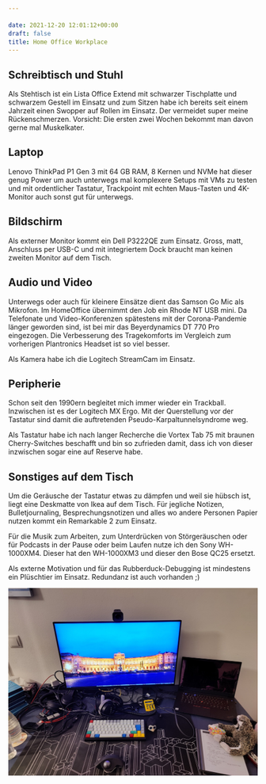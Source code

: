 ```yaml
---

date: 2021-12-20 12:01:12+00:00
draft: false
title: Home Office Workplace
---
```


## Schreibtisch und Stuhl

Als Stehtisch ist ein Lista Office Extend mit schwarzer Tischplatte und
schwarzem Gestell im Einsatz und zum Sitzen habe ich bereits seit einem
Jahrzeit einen Swopper auf Rollen im Einsatz. Der vermeidet super meine
Rückenschmerzen. Vorsicht: Die ersten zwei Wochen bekommt man davon gerne mal
Muskelkater.

## Laptop

Lenovo ThinkPad P1 Gen 3 mit 64 GB RAM, 8 Kernen und NVMe hat dieser genug
Power um auch unterwegs mal komplexere Setups mit VMs zu testen und mit
ordentlicher Tastatur, Trackpoint mit echten Maus-Tasten und 4K-Monitor auch
sonst gut für unterwegs.

## Bildschirm

Als externer Monitor kommt ein Dell P3222QE zum Einsatz. Gross, matt, Anschluss
per USB-C und mit integriertem Dock braucht man keinen zweiten Monitor auf dem
Tisch.

## Audio und Video

Unterwegs oder auch für kleinere Einsätze dient das Samson Go Mic als Mikrofon.
Im HomeOffice übernimmt den Job ein Rhode NT USB mini. Da Telefonate und
Video-Konferenzen spätestens mit der Corona-Pandemie länger geworden sind, ist
bei mir das Beyerdynamics DT 770 Pro eingezogen. Die Verbesserung des
Tragekomforts im Vergleich zum vorherigen Plantronics Headset ist so viel
besser.

Als Kamera habe ich die Logitech StreamCam im Einsatz.

## Peripherie

Schon seit den 1990ern begleitet mich immer wieder ein Trackball. Inzwischen ist
es der Logitech MX Ergo. Mit der Querstellung vor der Tastatur sind damit die
auftretenden Pseudo-Karpaltunnelsyndrome weg.

Als Tastatur habe ich nach langer Recherche die Vortex Tab 75 mit braunen
Cherry-Switches beschafft und bin so zufrieden damit, dass ich von dieser
inzwischen sogar eine auf Reserve habe.

## Sonstiges auf dem Tisch

Um die Geräusche der Tastatur etwas zu dämpfen und weil sie hübsch ist, liegt
eine Deskmatte von Ikea auf dem Tisch. Für jegliche Notizen, Bulletjournaling,
Besprechungsnotizen und alles wo andere Personen Papier nutzen kommt ein
Remarkable 2 zum Einsatz.

Für die Musik zum Arbeiten, zum Unterdrücken von Störgeräuschen oder für
Podcasts in der Pause oder beim Laufen nutze ich den Sony WH-1000XM4. Dieser
hat den WH-1000XM3 und dieser den Bose QC25 ersetzt.

Als externe Motivation und für das Rubberduck-Debugging ist mindestens ein
Plüschtier im Einsatz. Redundanz ist auch vorhanden ;)

![Bild des beschriebenen Arbeitsplatzes](homeoffice.jpg)
